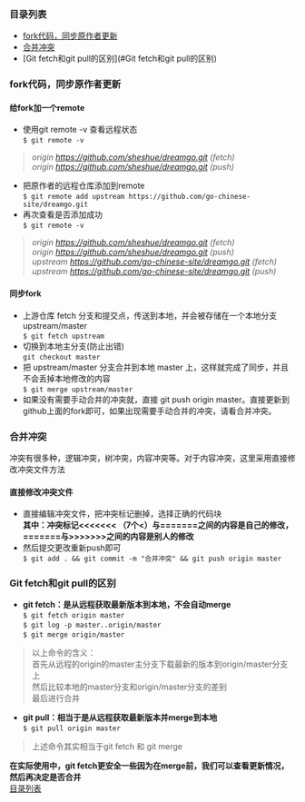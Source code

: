 ### <a name="目录列表"></a> 目录列表
* [fork代码，同步原作者更新](#fork代码，同步原作者更新)  
* [合并冲突](#合并冲突)  
* [Git fetch和git pull的区别](#Git fetch和git pull的区别)  
### <a name="fork代码，同步原作者更新"></a> fork代码，同步原作者更新  
#### 给fork加一个remote
* 使用git remote -v 查看远程状态  
`$ git remote -v`  
> _origin  https://github.com/sheshue/dreamgo.git (fetch)_  
> _origin  https://github.com/sheshue/dreamgo.git (push)_  
* 把原作者的远程仓库添加到remote  
`$ git remote add upstream https://github.com/go-chinese-site/dreamgo.git`  
* 再次查看是否添加成功  
`$ git remote -v`  
> _origin  https://github.com/sheshue/dreamgo.git (fetch)_  
> _origin  https://github.com/sheshue/dreamgo.git (push)_  
> _upstream        https://github.com/go-chinese-site/dreamgo.git (fetch)_  
> _upstream        https://github.com/go-chinese-site/dreamgo.git (push)_   
#### 同步fork
* 上游仓库 fetch 分支和提交点，传送到本地，并会被存储在一个本地分支 upstream/master  
`$ git fetch upstream`  
* 切换到本地主分支(防止出错)  
`git checkout master`  
* 把 upstream/master 分支合并到本地 master 上，这样就完成了同步，并且不会丢掉本地修改的内容  
`$ git merge upstream/master`  
* 如果没有需要手动合并的冲突就，直接 git push origin master。直接更新到github上面的fork即可，如果出现需要手动合并的冲突，请看合并冲突。  
### <a name="合并冲突"></a> 合并冲突
冲突有很多种，逻辑冲突，树冲突，内容冲突等。对于内容冲突，这里采用直接修改冲突文件方法  
#### 直接修改冲突文件
* 直接编辑冲突文件，把冲突标记删掉，选择正确的代码块  
__其中：冲突标记<<<<<<< （7个<）与=======之间的内容是自己的修改，=======与>>>>>>>之间的内容是别人的修改__  
* 然后提交更改重新push即可  
`$ git add . && git commit -m "合并冲突" && git push origin master`
### <a name="Git fetch和git pull的区别"></a> Git fetch和git pull的区别
* __git fetch：是从远程获取最新版本到本地，不会自动merge__          
`$ git fetch origin master`  
`$ git log -p master..origin/master`  
`$ git merge origin/master`  
> 以上命令的含义：  
> 首先从远程的origin的master主分支下载最新的版本到origin/master分支上  
> 然后比较本地的master分支和origin/master分支的差别  
> 最后进行合并  
* __git pull：相当于是从远程获取最新版本并merge到本地__  
`$ git pull origin master`
>上述命令其实相当于git fetch 和 git merge  

__在实际使用中，git fetch更安全一些因为在merge前，我们可以查看更新情况，然后再决定是否合并__  
[目录列表](#目录列表)